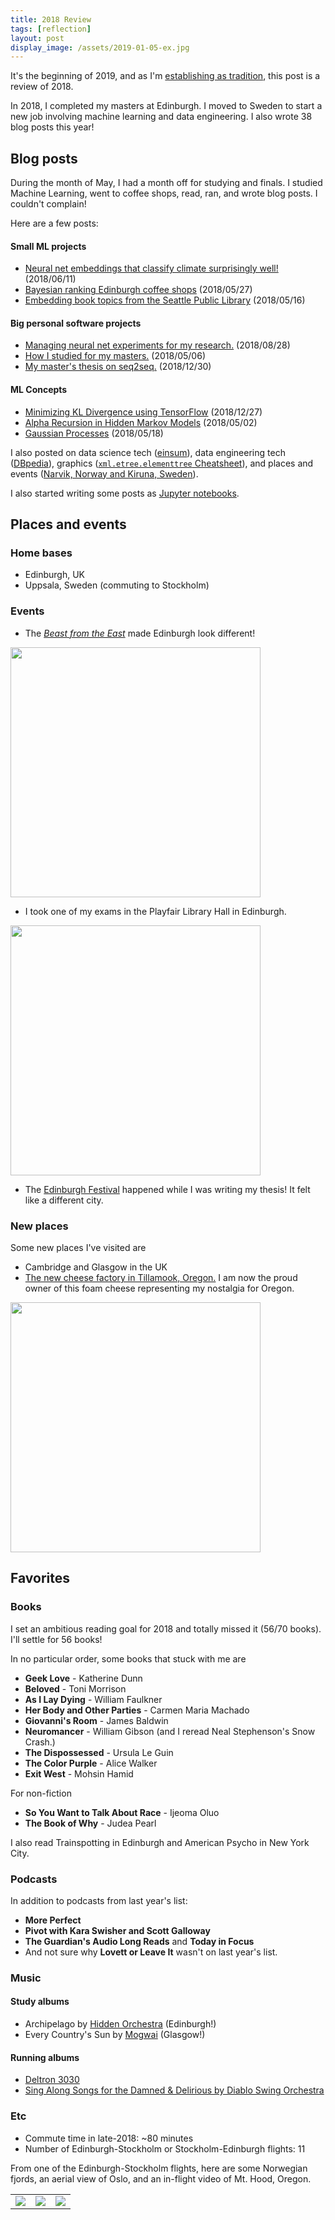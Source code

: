```yaml
---
title: 2018 Review
tags: [reflection]
layout: post
display_image: /assets/2019-01-05-ex.jpg
---
```


It's the beginning of 2019, and as I'm <a href='{% post_url 2018-01-02-belated-2017 %}'>establishing as tradition</a>, this post is a review of 2018.

In 2018, I completed my masters at Edinburgh. I moved to Sweden to start a new job involving machine learning and data engineering. I also wrote 38 blog posts this year!

## Blog posts

During the month of May, I had a month off for studying and finals. I studied Machine Learning, went to coffee shops, read, ran, and wrote blog posts. I couldn't complain!

Here are a few posts:

#### Small ML projects
 - <a href="/2018/06/11/climate-classification-with-neural-nets.html">Neural net embeddings that classify climate surprisingly well!</a> (2018/06/11)
 - <a href="/2018/05/27/coffee.html">Bayesian ranking Edinburgh coffee shops</a> (2018/05/27)
 - <a href="/2018/05/16/library-catalog-subject.html">Embedding book topics from the Seattle Public Library</a> (2018/05/16)

#### Big personal software projects

 - <a href="/2018/08/28/daisy.html">Managing neural net experiments for my research.</a> (2018/08/28)
 - <a href="/2018/05/06/studying.html">How I studied for my masters.</a> (2018/05/06)
 - <a href="/2018/12/30/thesis.html">My master's thesis on seq2seq.</a> (2018/12/30)

#### ML Concepts

 - <a href="/2018/12/27/KL-Divergence.html">Minimizing KL Divergence using TensorFlow</a> (2018/12/27)
 - <a href="/2018/05/02/hmm-alpha-recursion.html">Alpha Recursion in Hidden Markov Models</a> (2018/05/02)
 - <a href="/2018/05/18/Gaussian-Processes.html">Gaussian Processes</a> (2018/05/18)

I also posted on data science tech (<a href="/2018/01/01/einsum.html">einsum</a>),
data engineering tech (<a href="/2018/06/07/dbpedia.html">DBpedia</a>),
graphics (<a href="/2018/09/21/xml.html">`xml.etree.elementtree` Cheatsheet</a>),
and places and events (<a href="/2018/01/04/narvik-kiruna.html">Narvik, Norway and Kiruna, Sweden</a>).

I also started writing some posts as <a href="https://github.com/jessstringham/notebooks">Jupyter notebooks</a>.

## Places and events

### Home bases

* Edinburgh, UK
* Uppsala, Sweden (commuting to Stockholm)


### Events

 * The <a href="https://en.wikipedia.org/wiki/2018_Great_Britain_and_Ireland_cold_wave">_Beast from the East_</a> made Edinburgh look different!

<img src="/assets/2019-01-05-snow.jpg" width="400px">

 * I took one of my exams in the Playfair Library Hall in Edinburgh.

<img src="/assets/2019-01-05-exam-room.jpg" width="400px">

 * The <a href="https://en.wikipedia.org/wiki/Edinburgh_Festival_Fringe">Edinburgh Festival</a> happened while I was writing my thesis! It felt like a different city.


### New places

Some new places I've visited are
- Cambridge and Glasgow in the UK
- <a href="https://www.tillamook.com/creamery/index.html">The new cheese factory in Tillamook, Oregon.</a> I am now the proud owner of this foam cheese representing my nostalgia for Oregon.

<img src="/assets/2019-01-05-cheese.jpg" width="400px">


## Favorites

### Books

I set an ambitious reading goal for 2018 and totally missed it (56/70 books). I'll settle for 56 books!

In no particular order, some books that stuck with me are

 - **Geek Love** - Katherine Dunn
 - **Beloved** - Toni Morrison
 - **As I Lay Dying** - William Faulkner
 - **Her Body and Other Parties** - Carmen Maria Machado
 - **Giovanni's Room** - James Baldwin
 - **Neuromancer** - William Gibson (and I reread Neal Stephenson's Snow Crash.)
 - **The Dispossessed** - Ursula Le Guin
 - **The Color Purple** - Alice Walker
 - **Exit West** - Mohsin Hamid

For non-fiction

 - **So You Want to Talk About Race** - Ijeoma Oluo
 - **The Book of Why** - Judea Pearl


I also read Trainspotting in Edinburgh and American Psycho in New York City.


### Podcasts

In addition to podcasts from last year's list:

 - **More Perfect**
 - **Pivot with Kara Swisher and Scott Galloway**
 - **The Guardian's Audio Long Reads** and **Today in Focus**
 - And not sure why **Lovett or Leave It** wasn't on last year's list.


### Music

#### Study albums
 - Archipelago by <a href="https://en.wikipedia.org/wiki/Hidden_Orchestra">Hidden Orchestra</a> (Edinburgh!)
 - Every Country's Sun by <a href="https://en.wikipedia.org/wiki/Mogwai#Every_Country's_Sun_(2016–present)">Mogwai</a> (Glasgow!)

#### Running albums
 - <a href="https://en.wikipedia.org/wiki/Deltron_3030_(album)">Deltron 3030</a>
 - <a href="https://en.wikipedia.org/wiki/Sing_Along_Songs_for_the_Damned_%26_Delirious">Sing Along Songs for the Damned & Delirious by Diablo Swing Orchestra</a>

### Etc

 - Commute time in late-2018: ~80 minutes
 - Number of Edinburgh-Stockholm or Stockholm-Edinburgh flights: 11

From one of the Edinburgh-Stockholm flights, here are some Norwegian fjords, an aerial view of Oslo, and an in-flight video of Mt. Hood, Oregon.

| | | |
|-|-|-|
| <img src="/assets/2019-01-05-fjords.jpg"> |  <img src="/assets/2019-01-05-oslo.jpg"> |  <img src="/assets/2019-01-05-oregon.jpg">



